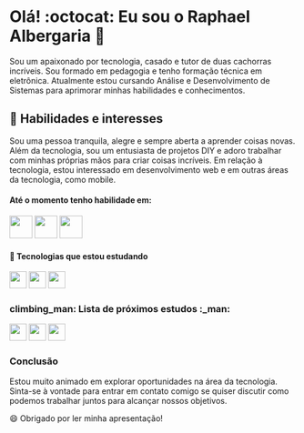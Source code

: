 <h1 id="ol-octocat-eu-sou-o-raphael-albergaria-">Olá! :octocat: Eu sou o Raphael Albergaria 👋</h1>
    Sou um apaixonado por tecnologia, casado e tutor de duas cachorras incríveis. Sou formado em pedagogia e tenho formação técnica em eletrônica. Atualmente estou cursando Análise e Desenvolvimento de Sistemas para aprimorar minhas habilidades e conhecimentos.

## :dart: Habilidades e interesses

Sou uma pessoa tranquila, alegre e sempre aberta a aprender coisas novas. Além da tecnologia, sou um entusiasta de projetos DIY e adoro trabalhar com minhas próprias mãos para criar coisas incríveis.
Em relação à tecnologia, estou interessado em desenvolvimento web e em outras áreas da tecnologia, como mobile.
#### Até o momento tenho habilidade em:
<p><img src="https://cdn.jsdelivr.net/gh/devicons/devicon/icons/javascript/javascript-original.svg" width="40" height="40" />
<img src="https://cdn.jsdelivr.net/gh/devicons/devicon/icons/css3/css3-original.svg" width="40" height="40" />
<img src="https://cdn.jsdelivr.net/gh/devicons/devicon/icons/html5/html5-original.svg" width="40" height="40" />

#### :school_satchel: Tecnologias que estou estudando</h3>
<p>
<img src="https://cdn.jsdelivr.net/gh/devicons/devicon/icons/react/react-original.svg" width="30" height="30" />
<img src="https://cdn.jsdelivr.net/gh/devicons/devicon/icons/csharp/csharp-original.svg" width="30" height="30"/>
<img src="https://cdn.jsdelivr.net/gh/devicons/devicon/icons/typescript/typescript-original.svg" width="30" height="30"/>
</p>

### climbing_man: Lista de próximos estudos :_man:

<p><img src="https://cdn.jsdelivr.net/gh/devicons/devicon/icons/sass/sass-original.svg" width="30" height="30"/>
<img src="https://cdn.jsdelivr.net/gh/devicons/devicon/icons/bootstrap/bootstrap-original.svg" width="30" height="30"/>
<img src="https://cdn.jsdelivr.net/gh/devicons/devicon/icons/bulma/bulma-plain.svg" width="30" height="30"/></p>

### Conclusão

Estou muito animado em explorar oportunidades na área da tecnologia. Sinta-se à vontade para entrar em contato comigo se quiser discutir como podemos trabalhar juntos para alcançar nossos objetivos.

   
:smile: Obrigado por ler minha apresentação!
